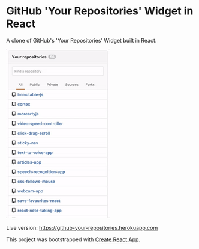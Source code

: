# GitHub 'Your Repositories' Widget in React

A clone of GitHub's 'Your Repositories' Widget built in React.

<img src="./src/graphics/screencast.gif" width="275px" height="auto">

Live version: https://github-your-repositories.herokuapp.com

This project was bootstrapped with [Create React App](https://github.com/facebookincubator/create-react-app).
